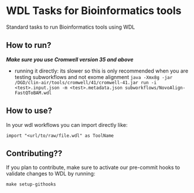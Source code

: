 # WDL Tasks for Bioinformatics tools

Standard tasks to run Bioinformatics tools using WDL

## How to run?

***Make sure you use Cromwell version 35 and above***

- running it directly: its slower so this is only recommended when you are testing subworkflows and not exome alignment
`java -Xmx8g -jar /DGD/clin-air/tools/cromwell/41/cromwell-41.jar run -i <test>.input.json -m <test>.metadata.json subworkflows/NovoAlign-FastQToBAM.wdl`


## How to use?

In your wdl workflows you can import directly like:

  `import "<url/to/raw/file.wdl" as ToolName`

## Contributing??

If you plan to contribute, make sure to activate our pre-commit hooks to validate changes to WDL by running:

  `make setup-githooks`
